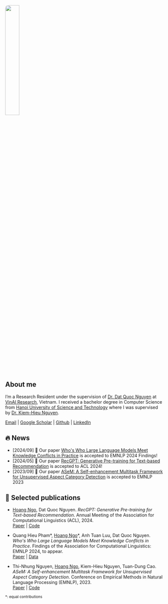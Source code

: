 <img src="../../assets/ava300.jpg" style="display: block; margin-top: 5px; margin-left: 0; margin-right: auto; margin-bottom: 5px; width: 30%; border-radius: 10px;">

## About me
I’m a Research Resident under the supervision of [Dr. Dat Quoc Nguyen](https://datquocnguyen.github.io) at [VinAI Research](https://vinai.io), Vietnam. I received a bachelor degree in Computer Science from [Hanoi University of Science and Technology](https://hust.edu.vn) where I was supervised by [Dr. Kiem-Hieu Nguyen](https://users.soict.hust.edu.vn/hieunk).

[Email](mailto:ngoviethoang735@gmail.com) | [Google Scholar](https://scholar.google.com/citations?user=TDR3p1EAAAAJ&hl=en&authuser=1) | [Github](https://github.com/hoangnv735) | [LinkedIn](https://www.linkedin.com/in/hoangnv735/) 

## 🔥 News
- [2024/09] 📄 Our paper [Who's Who Large Language Models Meet Knowledge Conflicts in Practice](https://arxiv.org/abs/2410.15737) is accepted to EMNLP 2024 Findings!
- [2024/05] 📄 Our paper [RecGPT: Generative Pre-training for Text-based Recommendation](https://aclanthology.org/2024.acl-short.29) is accepted to ACL 2024!
- [2023/09] 📄 Our paper [ASeM: A Self-enhancement Multitask Framework for Unsupervised Aspect Category Detection](https://aclanthology.org/2023.emnlp-main.500) is accepted to EMNLP 2023

## 📝 Selected publications

- <u>Hoang Ngo</u>, Dat Quoc Nguyen. _RecGPT: Generative Pre-training for Text-based Recommendation_. Annual Meeting of the Association for Computational Linguistics (ACL), 2024. <br> [Paper](https://aclanthology.org/2024.acl-short.29) | [Code](https://github.com/VinAIResearch/RecGPT)

- Quang Hieu Pham\*, <u>Hoang Ngo</u>\*, Anh Tuan Luu, Dat Quoc Nguyen. _Who's Who Large Language Models Meet Knowledge Conflicts in Practice_. Findings of the Association for Computational Linguistics: EMNLP 2024, to appear. <br> [Paper](https://arxiv.org/abs/2410.15737) | [Data](https://github.com/VinAIResearch/WhoQA)

- Thi-Nhung Nguyen, <u>Hoang Ngo</u>, Kiem-Hieu Nguyen, Tuan-Dung Cao.  _ASeM: A Self-enhancement Multitask Framework for Unsupervised Aspect Category Detection_. Conference on Empirical Methods in Natural Language Processing (EMNLP), 2023. <br> [Paper](https://aclanthology.org/2023.emnlp-main.500/) | [Code](https://github.com/nhungnt7/ASEM)

<sub>\*: equal contributions</sub>

